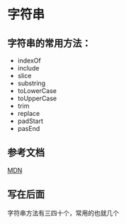 # 字符串

## 字符串的常用方法：

- indexOf
- include
- slice
- substring
- toLowerCase
- toUpperCase
- trim
- replace
- padStart
- pasEnd

## 参考文档

[MDN](https://developer.mozilla.org/en-US/docs/Web/JavaScript/Reference/Global_Objects/String)

## 写在后面

字符串方法有三四十个，常用的也就几个
